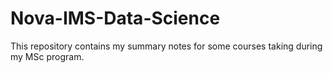 # Nova-IMS-Data-Science
This repository contains my summary notes for some courses taking during my MSc program.
